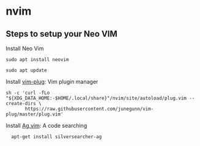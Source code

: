 # nvim

## Steps to setup your Neo VIM

Install Neo Vim
```
sudo apt install neovim
```
```
sudo apt update
```

Install [vim-plug](https://github.com/junegunn/vim-plug): Vim plugin manager 
```
sh -c 'curl -fLo "${XDG_DATA_HOME:-$HOME/.local/share}"/nvim/site/autoload/plug.vim --create-dirs \
       https://raw.githubusercontent.com/junegunn/vim-plug/master/plug.vim'
```

Install [Ag.vim](https://github.com/ggreer/the_silver_searcher): A code searching
```
  apt-get install silversearcher-ag
```

